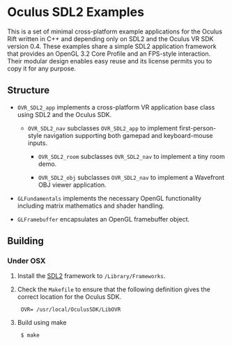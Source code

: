 # Oculus SDL2 Examples

This is a set of minimal cross-platform example applications for the Oculus Rift written in C++ and depending only on SDL2 and the Oculus VR SDK version 0.4. These examples share a simple SDL2 application framework that provides an OpenGL 3.2 Core Profile and an FPS-style interaction. Their modular design enables easy reuse and its license permits you to copy it for any purpose.

## Structure

- `OVR_SDL2_app` implements a cross-platform VR application base class using SDL2 and the Oculus SDK.

	- `OVR_SDL2_nav` subclasses `OVR_SDL2_app` to implement first-person-style navigation supporting both gamepad and keyboard-mouse inputs.

		- `OVR_SDL2_room` subclasses `OVR_SDL2_nav` to implement a tiny room demo.

		- `OVR_SDL2_obj` subclasses `OVR_SDL2_nav` to implement a Wavefront OBJ viewer application.

- `GLFundamentals` implements the necessary OpenGL functionality including matrix mathematics and shader handling.

- `GLFramebuffer` encapsulates an OpenGL framebuffer object.

## Building

### Under OSX

1. Install the [SDL2](http://libsdl.org/download-2.0.php) framework to `/Library/Frameworks`.

2. Check the `Makefile` to ensure that the following definition gives the correct location for the Oculus SDK.

		OVR= /usr/local/OculusSDK/LibOVR

3. Build using make

		$ make

